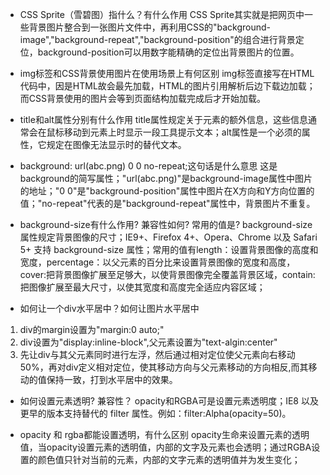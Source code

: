 - CSS Sprite（雪碧图）指什么？有什么作用
CSS Sprite其实就是把网页中一些背景图片整合到一张图片文件中，再利用CSS的"background-image","background-repeat","background-position"的组合进行背景定位，background-position可以用数字能精确的定位出背景图片的位置。

- img标签和CSS背景使用图片在使用场景上有何区别
img标签直接写在HTML代码中，因是HTML故会最先加载，HTML的图片引用解析后边下载边加载；而CSS背景使用的图片会等到页面结构加载完成后才开始加载。

- title和alt属性分别有什么作用
title属性规定关于元素的额外信息，这些信息通常会在鼠标移动到元素上时显示一段工具提示文本；alt属性是一个必须的属性，它规定在图像无法显示时的替代文本。

 - background: url(abc.png) 0 0 no-repeat;这句话是什么意思
这是background的简写属性；"url(abc.png)"是background-image属性中图片的地址；"0 0"是"background-position"属性中图片在X方向和Y方向位置的值；"no-repeat"代表的是"background-repeat"属性中，背景图片不重复。

- background-size有什么作用? 兼容性如何? 常用的值是?
background-size属性规定背景图像的尺寸；IE9+、Firefox 4+、Opera、Chrome 以及 Safari 5+ 支持 background-size 属性；常用的值有length：设置背景图像的高度和宽度，percentage：以父元素的百分比来设置背景图像的宽度和高度，cover:把背景图像扩展至足够大，以使背景图像完全覆盖背景区域，contain:把图像扩展至最大尺寸，以使其宽度和高度完全适应内容区域；

- 如何让一个div水平居中？如何让图片水平居中
1. div的margin设置为"margin:0 auto;"
2. div设置为"display:inline-block",父元素设置为"text-algin:center"
3. 先让div与其父元素同时进行左浮，然后通过相对定位使父元素向右移动50%，再对div定义相对定位，使其移动方向与父元素移动的方向相反,而其移动的值保持一致，打到水平居中的效果。

- 如何设置元素透明? 兼容性？
opacity和RGBA可是设置元素透明度；IE8 以及更早的版本支持替代的 filter 属性。例如：filter:Alpha(opacity=50)。

- opacity 和 rgba都能设置透明，有什么区别
opacity生命来设置元素的透明值，当opacity设置元素的透明值，内部的文字及元素也会透明；通过RGBA设置的颜色值只针对当前的元素，内部的文字元素的透明值并为发生变化；
